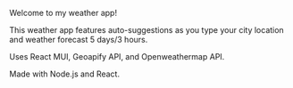 Welcome to my weather app!

This weather app features auto-suggestions as you type your city location and weather forecast 5 days/3 hours.

Uses React MUI, Geoapify API, and Openweathermap API.

Made with Node.js and React.
